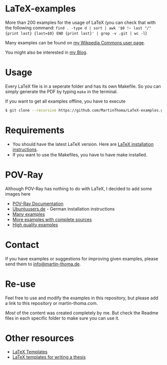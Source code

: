 LaTeX-examples
==============

More than 200 examples for the usage of LaTeX
(you can check that with the following command: `find . -type d | sort | awk '$0 !~ last "/" {print last} {last=$0} END {print last}' | grep -v .git | wc -l`)

Many examples can be found on [my Wikpedia Commons user page](http://commons.wikimedia.org/wiki/User:MartinThoma#Galerie).

You might also be interested in [my Blog](http://martin-thoma.com/tag/tikz/).

Usage
=====

Every LaTeX file is in a seperate folder and has its own Makefile.
So you can simply generate the PDF by typing `make` in the terminal.

If you want to get all examples offline, you have to execute

```bash
$ git clone --recursive https://github.com/MartinThoma/LaTeX-examples.git
```

Requirements
============

* You should have the latest LaTeX version. Here are
  [LaTeX installation instructions](http://martin-thoma.com/how-to-install-the-latest-latex-version/).
* If you want to use the Makefiles, you have to have make installed.

POV-Ray
=======
Although POV-Ray has nothing to do with LaTeX, I decided to add
some images here

* [POV-Ray Documentation](http://www.povray.org/documentation/)
* [Ubuntuusers.de](http://wiki.ubuntuusers.de/POV-Ray) - German installation instructions
* [Many examples](http://www.f-lohmueller.de/)
* [More examples with complete sources](http://www.ms.uky.edu/~lee/visual05/povray/povray.html)
* [High quality examples](http://hof.povray.org/)

Contact
=======
If you have examples or suggestions for improving given examples,
please send them to info@martin-thoma.de.

Re-use
=======
Feel free to use and modify the examples in this repository,
but please add a link to this repository or martin-thoma.com.

*Most* of the content was created completely by me. But check
the Readme files in each specific folder to make sure you can use it.

Other resources
===============
* [LaTeX Templates](http://www.latextemplates.com/)
* [LaTeX templates for writing a thesis](http://tex.stackexchange.com/q/326/5645)

